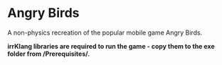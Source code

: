 # Angry Birds

A non-physics recreation of the popular mobile game Angry Birds.

**irrKlang libraries are required to run the game - copy them to the exe folder from /Prerequisites/.**